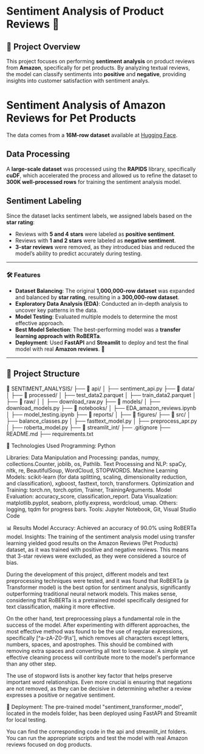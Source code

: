 # Sentiment Analysis of Product Reviews 🐾

## 📜 Project Overview
This project focuses on performing **sentiment analysis** on product reviews from **Amazon**, specifically for pet products. By analyzing textual reviews, the model can classify sentiments into **positive** and **negative**, providing insights into customer satisfaction with sentiment analys. 

# Sentiment Analysis of Amazon Reviews for Pet Products

The data comes from a **16M-row dataset** available at [Hugging Face](https://huggingface.co/datasets/McAuley-Lab/Amazon-Reviews-2023).

## Data Processing

A **large-scale dataset** was processed using the **RAPIDS** library, specifically **cuDF**, which accelerated the process and allowed us to refine the dataset to **300K well-processed rows** for training the sentiment analysis model.

## Sentiment Labeling

Since the dataset lacks sentiment labels, we assigned labels based on the **star rating**:

- Reviews with **5 and 4 stars** were labeled as **positive sentiment**.
- Reviews with **1 and 2 stars** were labeled as **negative sentiment**.
- **3-star reviews** were removed, as they introduced bias and reduced the model’s ability to predict accurately during testing.


---

### 🛠️ Features  
- **Dataset Balancing**: The original **1,000,000-row dataset** was expanded and balanced by **star rating**, resulting in a **300,000-row dataset**.  
- **Exploratory Data Analysis (EDA)**: Conducted an in-depth analysis to uncover key patterns in the data.  
- **Model Testing**: Evaluated multiple models to determine the most effective approach.  
- **Best Model Selection**: The best-performing model was a **transfer learning approach with RoBERTa**.  
- **Deployment**: Used **FastAPI** and **Streamlit** to deploy and test the final model with real **Amazon reviews**. 🚀


---

## 📂 Project Structure

📂 SENTIMENT_ANALYSIS/
 ├── 📂 api/
 │   ├── sentiment_api.py
 ├── 📂 data/
 │   ├── 📂 processed/
 │   ├── test_data2.parquet
 │   ├── train_data2.parquet
 │   ├── 📂 raw/
 │   │   ├── download_raw.py
 ├── 📂 models/
 │   ├── download_models.py
 ├── 📂 notebooks/
 │   ├── EDA_amazon_reviews.ipynb
 │   ├── model_testing.ipynb
 ├── 📂 reports/
 │   ├── 📂 figures/
 ├── 📂 src/
 │   ├── balance_classes.py
 │   ├── fasttext_model.py
 │   ├── preprocess_apr.py
 │   ├── roberta_model.py
 ├── 📂 streamlit_int/
 ├── .gitignore
 ├── README.md
 ├── requirements.txt



🧪 Technologies Used
Programming: Python

Libraries:
Data Manipulation and Processing: pandas, numpy, collections.Counter, joblib, os, Pathlib.
Text Processing and NLP: spaCy, nltk, re, BeautifulSoup, WordCloud, STOPWORDS.
Machine Learning Models: scikit-learn (for data splitting, scaling, dimensionality reduction, and classification), xgboost, fasttext, torch, transformers.
Optimization and Training: torch.nn, torch.optim, Trainer, TrainingArguments.
Model Evaluation: accuracy_score, classification_report.
Data Visualization: matplotlib.pyplot, seaborn, plotly.express, wordcloud, umap.
Others: logging, tqdm for progress bars.
Tools: Jupyter Notebook, Git, Visual Studio Code

📊 Results
Model Accuracy: Achieved an accuracy of 90.0% using RoBERTa model.
Insights:
The training of the sentiment analysis model using transfer learning yielded good results on the Amazon Reviews (Pet Products) dataset, as it was trained with positive and negative reviews. This means that 3-star reviews were excluded, as they were considered a source of bias.

During the development of this project, different models and text preprocessing techniques were tested, and it was found that RoBERTa (a Transformer model) is the best option for sentiment analysis, significantly outperforming traditional neural network models. This makes sense, considering that RoBERTa is a pretrained model specifically designed for text classification, making it more effective.

On the other hand, text preprocessing plays a fundamental role in the success of the model. After experimenting with different approaches, the most effective method was found to be the use of regular expressions, specifically [^a-zA-Z0-9\s'], which removes all characters except letters, numbers, spaces, and apostrophes. This should be combined with removing extra spaces and converting all text to lowercase. A simple yet effective cleaning process will contribute more to the model's performance than any other step.

The use of stopword lists is another key factor that helps preserve important word relationships. Even more crucial is ensuring that negations are not removed, as they can be 
decisive in determining whether a review expresses a positive or negative sentiment.

🤔 Deployment:
The pre-trained model "sentiment_transformer_model", located in the models folder, has been deployed using FastAPI and Streamlit for local testing.

You can find the corresponding code in the api and streamlit_int folders. You can run the appropriate scripts and test the model with real Amazon reviews focused on dog products. 